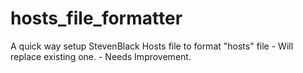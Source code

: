 # hosts_file_formatter
A quick way setup StevenBlack Hosts file to format "hosts" file - Will replace existing one. - Needs Improvement.
